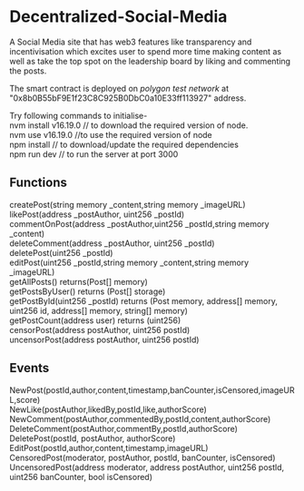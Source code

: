 # Decentralized-Social-Media

A Social Media site that has web3 features like transparency and incentivisation which excites user to spend more time making content as well as take the top spot on the leadership board by liking and commenting the posts.

The smart contract is deployed on _polygon test network_ at "0x8b0B55bF9E1f23C8C925B0DbC0a10E33ff113927" address.

Try following commands to initialise-\
nvm install v16.19.0 // to download the required version of node.\
nvm use v16.19.0 //to use the required version of node\
npm install // to download/update the required dependencies\
npm run dev // to run the server at port 3000

## Functions 
 createPost(string memory _content,string memory _imageURL)\
 likePost(address _postAuthor, uint256 _postId)\
 commentOnPost(address _postAuthor,uint256 _postId,string memory _content) \
 deleteComment(address _postAuthor, uint256 _postId)\
 deletePost(uint256 _postId)\
 editPost(uint256 _postId,string memory _content,string memory _imageURL)\
 getAllPosts() returns(Post[] memory)\
 getPostsByUser() returns (Post[] storage)\
 getPostById(uint256 _postId) returns (Post memory, address[] memory, uint256 id, address[] memory, string[] memory)\
 getPostCount(address user) returns (uint256)\
 censorPost(address postAuthor, uint256 postId)\
 uncensorPost(address postAuthor, uint256 postId)

 ## Events
 NewPost(postId,author,content,timestamp,banCounter,isCensored,imageURL,score)\
 NewLike(postAuthor,likedBy,postId,like,authorScore)\
 NewComment(postAuthor,commentedBy,postId,content,authorScore)\
 DeleteComment(postAuthor,commentBy,postId,authorScore)\
 DeletePost(postId, postAuthor, authorScore)\
 EditPost(postId,author,content,timestamp,imageURL)\
 CensoredPost(moderator, postAuthor, postld, banCounter, isCensored)\
 UncensoredPost(address moderator, address postAuthor, uint256 postld, uint256 banCounter, bool isCensored)

